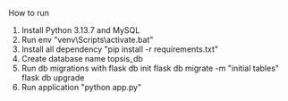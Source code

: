 How to run 
1. Install Python 3.13.7 and MySQL
2. Run env "venv\Scripts\activate.bat"
3. Install all dependency "pip install -r requirements.txt"
4. Create database name topsis_db
5. Run db migrations with 
    flask db init
    flask db migrate -m "initial tables"
    flask db  upgrade
6. Run application "python app.py"
